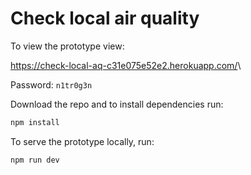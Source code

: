 # Check local air quality

To view the prototype view:

<https://check-local-aq-c31e075e52e2.herokuapp.com/>\

Password: `n1tr0g3n`


Download the repo and to install dependencies run:

```sh
npm install
```

To serve the prototype locally, run:

```sh
npm run dev
```
